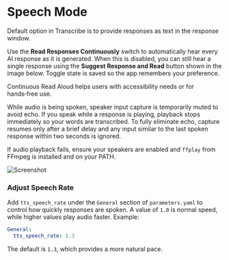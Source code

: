 # Speech Mode #

Default option in Transcribe is to provide responses as text in the response window.

Use the **Read Responses Continuously** switch to automatically hear every AI response as it is generated. When this is disabled, you can still hear a single response using the **Suggest Response and Read** button shown in the image below. Toggle state is saved so the app remembers your preference.

Continuous Read Aloud helps users with accessibility needs or for hands‑free use.

While audio is being spoken, speaker input capture is temporarily muted to avoid echo. If you speak while a response is playing, playback stops immediately so your words are transcribed.
To fully eliminate echo, capture resumes only after a brief delay and any input similar to the last spoken response within two seconds is ignored.

If audio playback fails, ensure your speakers are enabled and `ffplay` from FFmpeg is installed and on your PATH.

![Screenshot](../assets/ReadResponses.png)

### Adjust Speech Rate

Add `tts_speech_rate` under the `General` section of `parameters.yaml` to control how quickly responses are spoken. A value of `1.0` is normal speed, while higher values play audio faster. Example:

```yaml
General:
  tts_speech_rate: 1.3
```

The default is `1.3`, which provides a more natural pace.
